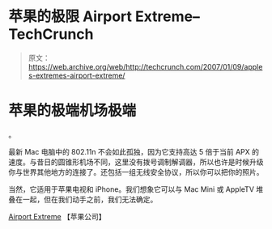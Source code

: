 # 苹果的极限 Airport Extreme–TechCrunch

> 原文：<https://web.archive.org/web/http://techcrunch.com/2007/01/09/apples-extremes-airport-extreme/>

# 苹果的极端机场极端

。

最新 Mac 电脑中的 802.11n 不会如此孤独，因为它支持高达 5 倍于当前 APX 的速度。与昔日的圆锥形机场不同，这里没有拨号调制解调器，所以也许是时候升级你与世界其他地方的连接了。还包括一组无线安全协议，所以你可以把你的照片。

当然，它适用于苹果电视和 iPhone。我们想象它可以与 Mac Mini 或 AppleTV 堆叠在一起，但在我们动手之前，我们无法确定。

[Airport Extreme](https://web.archive.org/web/20201129135305/http://www.apple.com/airportextreme/) 【苹果公司】